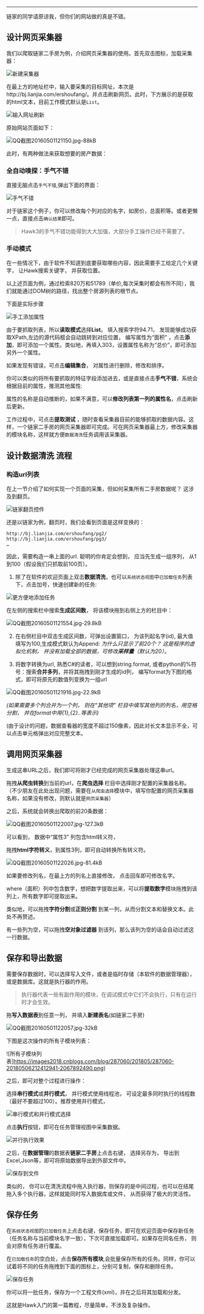 


---
链家的同学请原谅我，但你们的网站做的真是不错。

## 设计网页采集器


我们以爬取链家二手房为例，介绍网页采集器的使用。首先双击图标，加载采集器：

![新建采集器](https://images2018.cnblogs.com/blog/287060/201805/287060-20180506161543642-715415702.png)



在最上方的地址栏中，输入要采集的目标网址，本次是http://bj.lianjia.com/ershoufang/。并点击刷新网页。此时，下方展示的是获取的html文本，目前工作模式默认是`List`。

![输入网址刷新](https://images2018.cnblogs.com/blog/287060/201805/287060-20180506161656798-1250424975.png)


原始网站页面如下：

![QQ截图20160501121150.jpg-88kB][13]

此时，有两种做法来获取想要的房产数据：

### 全自动嗅探：手气不错

直接无脑点击`手气不错`,弹出下面的界面：

![手气不错](https://images2018.cnblogs.com/blog/287060/201805/287060-20180506162114847-660106933.png)

对于链家这个例子，你可以修改每个列对应的名字，如房价，总面积等。或者更懒一点，直接点击`确认结果`即可。

> Hawk3的手气不错功能得到大大加强，大部分手工操作已经不需要了。

### 手动模式

在一些情况下，由于软件不知道到底要获取哪些内容，因此需要手工给定几个关键字， 让Hawk搜索关键字， 并获取位置。


以上述页面为例，通过检索820万和51789（单价,每次采集时都会有所不同），我们就能通过DOM树的路径，找出整个房源列表的根节点。

下面是实际步骤

![手工添加属性](https://images2018.cnblogs.com/blog/287060/201805/287060-20180506162447594-2020334544.png)

由于要抓取列表，所以**读取模式**选择**List**。 填入搜索字符94.71， 发现能够成功获取XPath,左边的源代码框会自动跳转到对应位置， 编写属性为“面积” ，点击**添加**，即可添加一个属性。类似地，再填入303，设置属性名称为“总价”，即可添加另外一个属性。

如果发现有错误，可点击**编辑集合**， 对属性进行删除，修改和排序。

你可以类似的将所有要抓取的特征字段添加进去，或是直接点击**手气不错**，系统会根据目前的属性，推测其他属性:

属性的名称是自动推断的，如果不满意，可以**修改列表第一列的属性名**，点击刷新后更新。

工作过程中，可点击**提取测试** ，随时查看采集器目前的能够抓取的数据内容。这样，一个链家二手房的网页采集器即可完成。可在网页采集器最上方，修改采集器的模块名称，这样就方便`数据清洗`任务调用该采集器。



##  设计数据清洗 流程
###  构造url列表

在上一节介绍了如何实现一个页面的采集，但如何采集所有二手房数据呢？ 这涉及到翻页。

![链家翻页控件](https://images2018.cnblogs.com/blog/287060/201805/287060-20180506212225505-877226286.png)


还是以链家为例，翻页时，我们会看到页面是这样变换的：
```
http://bj.lianjia.com/ershoufang/pg2/
http://bj.lianjia.com/ershoufang/pg3/
…
```
因此，需要构造一串上面的url. 聪明的你肯定会想到， 应当先生成一组序列， 从1到100（假设我们只抓取前100页）。

 1. 除了在软件的欢迎页面上双击**数据清洗**，也可以`系统状态视图`中`已加载任务`列表下，点击加号，快速创建新的任务:
 
 
 ![更方便地添加任务](https://images2018.cnblogs.com/blog/287060/201805/287060-20180506162912806-1622106420.png)

 在左侧的搜索栏中搜索**生成区间数**， 将该模块拖到右侧上方的栏目中：

 ![QQ截图20160501121554.jpg-29.8kB][18]
 
 2. 在右侧栏目中双击生成区间数，可弹出设置窗口， 为该列起名字(id), 最大值填写为100,生成模式默认为Append:
  *为什么只显示了前20个？ 这是程序的虚拟化机制， 并没有加载全部的数据，可修改**采样量**（默认为20）。*

 3. 将数字转换为url, 熟悉C#的读者，可以想到string.format, 或者python的%符号：搜索**合并多列**，并将其拖拽到刚才生成的id列， 编写format为下图的格式，即可将原先的数值列变换为一组url
 
 ![QQ截图20160501121916.jpg-22.9kB][19]
 
 *(如果需要多个列合并为一个列， 则在“其他项” 栏目中填写其他列的列名，用空格分割， 并在format中用{1},{2}..等表示)*

  (由于设计的问题，数据查看器的宽度不超过150像素，因此对长文本显示不全，可以点击单元格弹出对应完整文本。

##  调用网页采集器

生成这串URL之后，我们即可将刚才已经完成的网页采集器处理这串url。

拖拽**从爬虫转换**到当前的url，在**爬虫选择** 栏目中选择刚才配置的采集器名称。
（不少朋友在此处出现问题，需要在`从爬虫选择`模块中，填写你配置的网页采集器名称，如果没有修改，则默认就是`网页采集器`）

之后，系统就会转换出爬取的前20条数据：

![QQ截图20160501122007.jpg-127.3kB][20]

可以看到， 数据中“属性3” 列包含html转义符， 

拖拽**html字符转义**，到属性3列，即可自动转换所有转义符。

![QQ截图20160501122026.jpg-81.4kB][21]

如果要修改列名，在最上方的列名上直接修改， 点击回车即可修改名字。

where（面积）列中包含数字，想把数字提取出来，可以将**提取数字**模块拖拽到该列上，所有数字即可提取出来。

类似地，可以拖拽**字符分割**或**正则分割** 到某一列，从而分割文本和替换文本。此处不再赘述。

有一些列为空，可以拖拽**空对象过滤器** 到该列，那么该列为空的话会自动过滤这一行数据。

## 保存和导出数据

需要保存数据时，可以选择写入文件，或者是临时存储（本软件的数据管理器），或是数据库。这就是执行器的作用。

> 执行器代表一些有副作用的模块，在调试模式中它们不会执行，只有在运行时才会生效。

拖**写入数据表**到任意一列， 并填入**新建表名**(如链家二手房)

![QQ截图20160501122057.jpg-32kB][22]

下图是这次操作的所有子模块列表：

![所有子模块列表]https://images2018.cnblogs.com/blog/287060/201805/287060-20180506212412941-2067892490.png)


之后，即可对整个过程进行操作：

选择**串行模式**或**并行模式**， 并行模式使用线程池， 可设定最多同时执行的线程数（最好不要超过100）。推荐使用并行模式，

![串行模式和并行模式选择](https://images2018.cnblogs.com/blog/287060/201805/287060-20180506212447521-940810659.png)


点击**执行**按钮，即可在任务管理视图中采集数据。


![并行执行效果](https://images2018.cnblogs.com/blog/287060/201805/287060-20180506212534331-2087912676.png)


之后，在**数据管理**的数据表**链家二手房**上点击右键， 选择另存为， 导出到Excel,Json等，即可将原始数据导出到外部文件中。

![保存到文件](https://images2018.cnblogs.com/blog/287060/201805/287060-20180506212628260-1233762256.png)


类似的， 你可以在清洗流程中拖入执行器，则保存的是中间过程，也可以在结尾拖入多个执行器，这样就能同时写入数据库或文件， 从而获得了极大的灵活性。


## 保存任务
在`系统状态视图`的`已加载任务`上点击右键，保存任务，即可在欢迎页面中保存新任务（任务名称与当前模块名字一致），下次可直接加载即可。如果存在同名任务， 则会对原有任务进行覆盖。

在`已加载任务`的空白处，点击**保存所有模块**,会批量保存所有的任务。同样，你可以试着将不同的任务拖拽到下面的图标上，分别可复制，保存和删除任务。

![保存任务](https://images2018.cnblogs.com/blog/287060/201805/287060-20180506212852646-1731083660.png)


你可以将一批任务，保存为一个工程文件(xml)，并在之后将其加载和分发。

这就是Hawk入门的第一篇教程，尽量简单，不涉及复杂操作。

  [12]: http://static.zybuluo.com/buptzym/oewq9v4d5hxgbigrp9hdkhlz/QQ%E6%88%AA%E5%9B%BE20160501121116.jpg
  [13]: http://static.zybuluo.com/buptzym/nrv8npp2vcl9xgca8uaw6env/QQ%E6%88%AA%E5%9B%BE20160501121150.jpg
  [14]: http://static.zybuluo.com/buptzym/neu1xcacq7xqlmmosmrm90u1/QQ%E6%88%AA%E5%9B%BE20160501121344.jpg
  [15]: http://static.zybuluo.com/buptzym/w7pofwp8iak6x543dtakh7zo/QQ%E6%88%AA%E5%9B%BE20160501121405.jpg
  [16]: http://static.zybuluo.com/buptzym/t2n9br3zb8wj255sgsf4sonf/QQ%E6%88%AA%E5%9B%BE20160501121511.jpg
  [17]: http://static.zybuluo.com/buptzym/p4hlx2dcr1q1h5b35zpwjadx/QQ%E6%88%AA%E5%9B%BE20160501121520.jpg
  [18]: http://static.zybuluo.com/buptzym/4c642vm06i8ly9chwg4z5ey7/QQ%E6%88%AA%E5%9B%BE20160501121554.jpg
  [19]: http://static.zybuluo.com/buptzym/krygj7w1tnnqg15109nfqy8w/QQ%E6%88%AA%E5%9B%BE20160501121916.jpg
  [20]: http://static.zybuluo.com/buptzym/1pza1m030dnnbuiennl97bah/QQ%E6%88%AA%E5%9B%BE20160501122007.jpg
  [21]: http://static.zybuluo.com/buptzym/8mhj6nlnnj7jey3vpo39jkl5/QQ%E6%88%AA%E5%9B%BE20160501122026.jpg
  [22]: http://static.zybuluo.com/buptzym/fhrvseodtkfgchzat4adk807/QQ%E6%88%AA%E5%9B%BE20160501122057.jpg
  [23]: http://static.zybuluo.com/buptzym/f37mi17724kndq72g449gibm/QQ%E6%88%AA%E5%9B%BE20160501122110.jpg
  [24]: http://static.zybuluo.com/buptzym/ub1sqzyotk3b1qe7r757hg0y/QQ%E6%88%AA%E5%9B%BE20160501122136.jpg
  [25]: http://static.zybuluo.com/buptzym/2w4j8s3riruxf4kau5f4z767/QQ%E6%88%AA%E5%9B%BE20160501122147.jpg
  [26]: http://static.zybuluo.com/buptzym/k48smy5kz3dmt3b155w4dadm/QQ%E6%88%AA%E5%9B%BE20160501122153.jpg
  [27]: http://static.zybuluo.com/buptzym/udmtz6pwy522pft6ahnsz5kj/QQ%E6%88%AA%E5%9B%BE20160501122208.jpg




